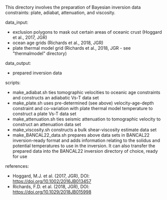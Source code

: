 This directory involves the preparation of Bayesian inversion data constraints: plate, adiabat, attenuation, and viscosity. 

data_input:
- exclusion polygons to mask out certain areas of oceanic crust (Hoggard et al., 2017, JGR)
- ocean age grids (Richards et al., 2018, JGR)
- plate thermal model grid (Richards et al., 2018, JGR - see "thermalmodel" directory)

data_output:
- prepared inversion data

scripts:
- make_adiabat.sh ties tomographic velocities to oceanic age constraints and constructs an adiabatic Vs-T data set
- make_plate.sh uses pre-determined (see above) velocity-age-depth constraint and co-variation with plate thermal model temperature to construct a plate Vs-T data set
- make_attenuation.sh ties seismic attenuation to tomographic velocity to construct an attenuation data set
- make_viscosity.sh constructs a bulk shear-viscosity estimate data set
- make_BANCAL22_data.sh prepares above data sets in BANCAL22 inversion-ready format and adds information relating to the solidus and potential temperatures to use in the inversion. It can also transfer the prepared data into the BANCAL22 inversion directory of choice, ready for use

references:
- Hoggard, M.J. et al. (2017, JGR), DOI: https://doi.org/10.1002/2016JB013457
- Richards, F.D. et al. (2018, JGR), DOI: https://doi.org/10.1029/2018JB015998